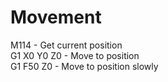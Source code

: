 # Movement  
M114 - Get current position  
G1 X0 Y0 Z0 - Move to position  
G1 F50 Z0 - Move to position slowly  